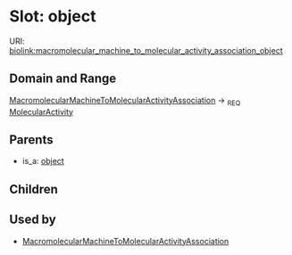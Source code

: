
# Slot: object




URI: [biolink:macromolecular_machine_to_molecular_activity_association_object](https://w3id.org/biolink/vocab/macromolecular_machine_to_molecular_activity_association_object)

## Domain and Range

[MacromolecularMachineToMolecularActivityAssociation](MacromolecularMachineToMolecularActivityAssociation.md) ->  <sub>REQ</sub> [MolecularActivity](MolecularActivity.md)

## Parents

 *  is_a: [object](functional_association_object.md)

## Children


## Used by

 * [MacromolecularMachineToMolecularActivityAssociation](MacromolecularMachineToMolecularActivityAssociation.md)
